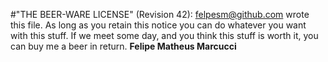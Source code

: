 #"THE BEER-WARE LICENSE" (Revision 42):
<felpesm@github.com> wrote this file. As long as you retain this notice you can do whatever you want with this stuff. If we meet some day, and you think this stuff is worth it, you can buy me a beer in return.
**Felipe Matheus Marcucci**
